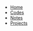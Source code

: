 <!-- docs/_sidebar.md -->

* [Home](/)
* [Codes](codes/README.md)
* [Notes](notes/README.md)
* [Projects](projs/README.md)